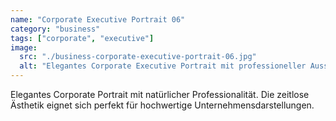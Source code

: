 ```yaml
---
name: "Corporate Executive Portrait 06"
category: "business"
tags: ["corporate", "executive"]
image:
  src: "./business-corporate-executive-portrait-06.jpg"
  alt: "Elegantes Corporate Executive Portrait mit professioneller Ausstrahlung"
---
```


Elegantes Corporate Portrait mit natürlicher Professionalität. Die zeitlose Ästhetik eignet sich perfekt für hochwertige Unternehmensdarstellungen.